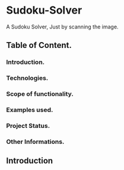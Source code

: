 # Sudoku-Solver
A Sudoku Solver, Just by scanning the image.

## Table of Content.
### Introduction.
### Technologies.
### Scope of functionality.
### Examples used.
### Project Status.
### Other Informations.


## Introduction
